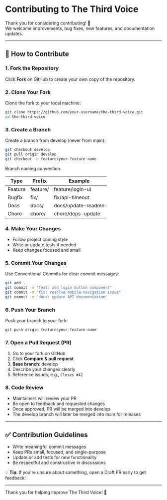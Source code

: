 # Contributing to The Third Voice

Thank you for considering contributing! 🎉  
We welcome improvements, bug fixes, new features, and documentation updates.

---

## 🚀 How to Contribute

### 1. Fork the Repository
Click **Fork** on GitHub to create your own copy of the repository.

### 2. Clone Your Fork
Clone the fork to your local machine:

```bash
git clone https://github.com/your-username/the-third-voice.git
cd the-third-voice
```

### 3. Create a Branch

Create a branch from develop (never from main):

```bash
git checkout develop
git pull origin develop
git checkout -b feature/your-feature-name
```

Branch naming convention:

| Type    | Prefix    | Example                    |
|---------|-----------|----------------------------|
| Feature | feature/  | feature/login-ui           |
| Bugfix  | fix/      | fix/api-timeout            |
| Docs    | docs/     | docs/update-readme         |
| Chore   | chore/    | chore/deps-update          |

### 4. Make Your Changes

- Follow project coding style
- Write or update tests if needed
- Keep changes focused and small

### 5. Commit Your Changes

Use Conventional Commits for clear commit messages:

```bash
git add .
git commit -m "feat: add login button component"
git commit -m "fix: resolve mobile navigation issue"
git commit -m "docs: update API documentation"
```

### 6. Push Your Branch

Push your branch to your fork:

```bash
git push origin feature/your-feature-name
```

### 7. Open a Pull Request (PR)

1. Go to your fork on GitHub
2. Click **Compare & pull request**
3. **Base branch**: develop
4. Describe your changes clearly
5. Reference issues, e.g., `Closes #42`

### 8. Code Review

- Maintainers will review your PR
- Be open to feedback and requested changes
- Once approved, PR will be merged into develop
- The develop branch will later be merged into main for releases

---

## ✅ Contribution Guidelines

- Write meaningful commit messages
- Keep PRs small, focused, and single-purpose
- Update or add tests for new functionality
- Be respectful and constructive in discussions

💡 **Tip**: If you're unsure about something, open a Draft PR early to get feedback!

---

Thank you for helping improve The Third Voice! 🙌
